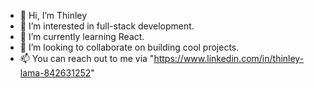 - 👋 Hi, I’m Thinley
- 👀 I’m interested in full-stack development.
- 🌱 I’m currently learning React.
- 💞️ I’m looking to collaborate on building cool projects.
- 📫 You can reach out to me via "https://www.linkedin.com/in/thinley-lama-842631252"

<!---
EarthIsHeaven/EarthIsHeaven is a ✨ special ✨ repository because its `README.md` (this file) appears on your GitHub profile.
You can click the Preview link to take a look at your changes.
--->
